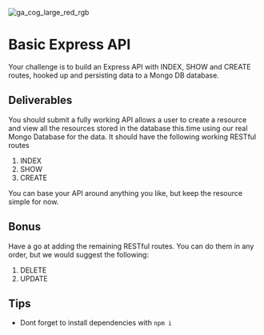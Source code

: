 ![ga_cog_large_red_rgb](https://cloud.githubusercontent.com/assets/40461/8183776/469f976e-1432-11e5-8199-6ac91363302b.png)

# Basic Express API

Your challenge is to build an Express API with INDEX, SHOW and CREATE routes, hooked up and persisting data to a Mongo DB database.

## Deliverables

You should submit a fully working API allows a user to create a resource and view all the resources stored in the database this.time using our real Mongo Database for the data. It should have the following working RESTful routes

1. INDEX
1. SHOW
1. CREATE

You can base your API around anything you like, but keep the resource simple for now.

## Bonus

Have a go at adding the remaining RESTful routes. You can do them in any order, but we would suggest the following:

1. DELETE
1. UPDATE

## Tips

* Dont forget to install dependencies with `npm i`

